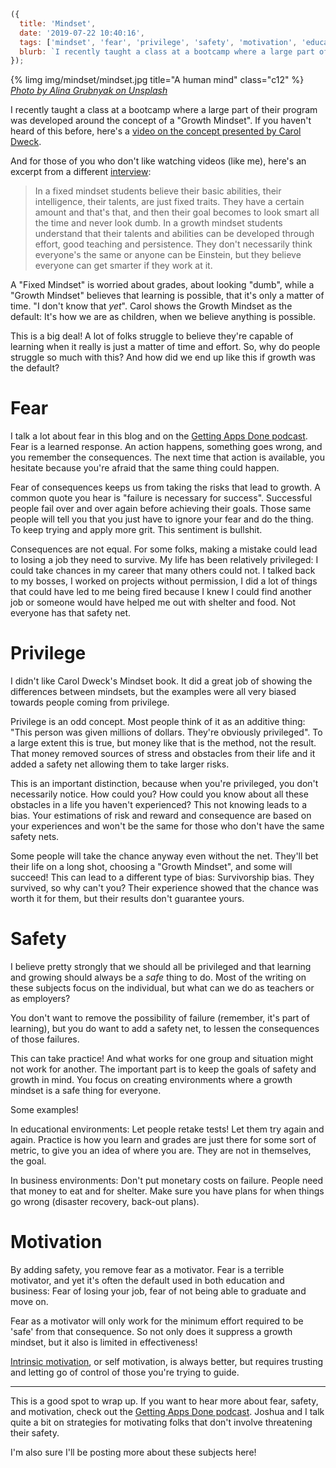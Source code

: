 ```js
({
  title: 'Mindset',
  date: '2019-07-22 10:40:16',
  tags: ['mindset', 'fear', 'privilege', 'safety', 'motivation', 'education'],
  blurb: `I recently taught a class at a bootcamp where a large part of their program was developed around the concept of a "Growth Mindset".`,
});
```

<div class="article-image">
  {% limg img/mindset/mindset.jpg title="A human mind" class="c12" %}
  <div class="article-image-sub">
    <cite>
      <a href="https://unsplash.com/@alinnnaaaa?utm_medium=referral&utm_campaign=photographer-credit&utm_content=creditBadge">Photo by Alina Grubnyak on Unsplash</a>
    </cite>
  </div>
</div>

I recently taught a class at a bootcamp where a large part of their program was developed around the concept of a "Growth Mindset". If you haven't heard of this before, here's a [video on the concept presented by Carol Dweck](https://www.youtube.com/watch?v=hiiEeMN7vbQ).

And for those of you who don't like watching videos (like me), here's an excerpt from a different [interview](https://onedublin.org/2012/06/19/stanford-universitys-carol-dweck-on-the-growth-mindset-and-education/):

> In a fixed mindset students believe their basic abilities, their intelligence, their talents, are just fixed traits. They have a certain amount and that's that, and then their goal becomes to look smart all the time and never look dumb. In a growth mindset students understand that their talents and abilities can be developed through effort, good teaching and persistence. They don't necessarily think everyone's the same or anyone can be Einstein, but they believe everyone can get smarter if they work at it.

A "Fixed Mindset" is worried about grades, about looking "dumb", while a "Growth Mindset" believes that learning is possible, that it's only a matter of time. "I don't know that _yet_". Carol shows the Growth Mindset as the default: It's how we are as children, when we believe anything is possible.

This is a big deal! A lot of folks struggle to believe they're capable of learning when it really is just a matter of time and effort. So, why do people struggle so much with this? And how did we end up like this if growth was the default?

<!-- more -->

# Fear

I talk a lot about fear in this blog and on the [Getting Apps Done podcast](https://gettingappsdone.com). Fear is a learned response. An action happens, something goes wrong, and you remember the consequences. The next time that action is available, you hesitate because you're afraid that the same thing could happen.

Fear of consequences keeps us from taking the risks that lead to growth. A common quote you hear is "failure is necessary for success". Successful people fail over and over again before achieving their goals. Those same people will tell you that you just have to ignore your fear and do the thing. To keep trying and apply more grit. This sentiment is bullshit.

Consequences are not equal. For some folks, making a mistake could lead to losing a job they need to survive. My life has been relatively privileged: I could take chances in my career that many others could not. I talked back to my bosses, I worked on projects without permission, I did a lot of things that could have led to me being fired because I knew I could find another job or someone would have helped me out with shelter and food. Not everyone has that safety net.

# Privilege

I didn't like Carol Dweck's Mindset book. It did a great job of showing the differences between mindsets, but the examples were all very biased towards people coming from privilege.

Privilege is an odd concept. Most people think of it as an additive thing: "This person was given millions of dollars. They're obviously privileged". To a large extent this is true, but money like that is the method, not the result. That money removed sources of stress and obstacles from their life and it added a safety net allowing them to take larger risks.

This is an important distinction, because when you're privileged, you don't necessarily notice. How could you? How could you know about all these obstacles in a life you haven't experienced? This not knowing leads to a bias. Your estimations of risk and reward and consequence are based on your experiences and won't be the same for those who don't have the same safety nets.

Some people will take the chance anyway even without the net. They'll bet their life on a long shot, choosing a "Growth Mindset", and some will succeed! This can lead to a different type of bias: Survivorship bias. They survived, so why can't you? Their experience showed that the chance was worth it for them, but their results don't guarantee yours.

# Safety

I believe pretty strongly that we should all be privileged and that learning and growing should always be a _safe_ thing to do. Most of the writing on these subjects focus on the individual, but what can we do as teachers or as employers?

You don't want to remove the possibility of failure (remember, it's part of learning), but you do want to add a safety net, to lessen the consequences of those failures.

This can take practice! And what works for one group and situation might not work for another. The important part is to keep the goals of safety and growth in mind. You focus on creating environments where a growth mindset is a safe thing for everyone.

Some examples!

In educational environments: Let people retake tests! Let them try again and again. Practice is how you learn and grades are just there for some sort of metric, to give you an idea of where you are. They are not in themselves, the goal.

In business environments: Don't put monetary costs on failure. People need that money to eat and for shelter. Make sure you have plans for when things go wrong (disaster recovery, back-out plans).

# Motivation

By adding safety, you remove fear as a motivator. Fear is a terrible motivator, and yet it's often the default used in both education and business: Fear of losing your job, fear of not being able to graduate and move on.

Fear as a motivator will only work for the minimum effort required to be 'safe' from that consequence. So not only does it suppress a growth mindset, but it also is limited in effectiveness!

[Intrinsic motivation](https://en.wikipedia.org/wiki/Motivation#Intrinsic_motivation), or self motivation, is always better, but requires trusting and letting go of control of those you're trying to guide.

---

This is a good spot to wrap up. If you want to hear more about fear, safety, and motivation, check out the [Getting Apps Done podcast](https://gettingappsdone.com). Joshua and I talk quite a bit on strategies for motivating folks that don't involve threatening their safety.

I'm also sure I'll be posting more about these subjects here!

